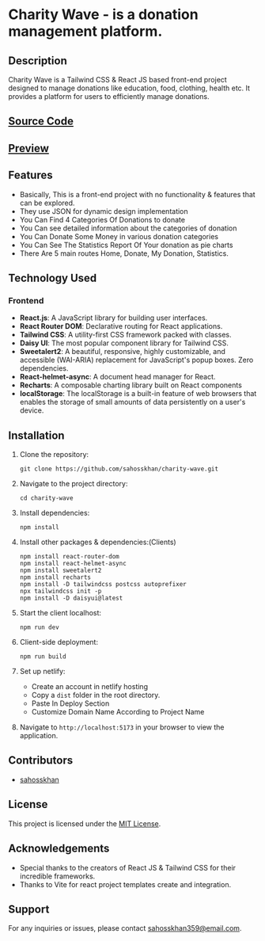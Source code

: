 # Charity Wave - is a donation management platform.  

## Description
Charity Wave is a Tailwind CSS & React JS based front-end project designed to manage donations like education, food, clothing, health etc. It provides a platform for users to efficiently manage donations.

## [Source Code](https://github.com/sahosskhan/charity-wave)

## [Preview](https://charity-wave.netlify.app)




## Features
- Basically, This is a front-end project with no functionality & features that can be explored.
- They use JSON for dynamic design implementation
- You Can Find 4 Categories Of Donations to donate
- You Can see detailed information about the categories of donation
- You Can Donate Some Money in various donation categories
- You Can See The Statistics Report Of Your donation as pie charts
- There Are 5 main routes Home, Donate, My Donation, Statistics.


## Technology Used

### Frontend
- **React.js**: A JavaScript library for building user interfaces.
- **React Router DOM**: Declarative routing for React applications.
- **Tailwind CSS**: A utility-first CSS framework packed with classes.
- **Daisy UI**: The most popular component library for Tailwind CSS.
- **Sweetalert2**: A beautiful, responsive, highly customizable, and accessible (WAI-ARIA) replacement for JavaScript's popup boxes. Zero dependencies.
- **React-helmet-async**: A document head manager for React. 
- **Recharts**: A composable charting library built on React components
- **localStorage**: The localStorage is a built-in feature of web browsers that enables the storage of small amounts of data persistently on a user's device.




## Installation
1. Clone the repository:
    ```
    git clone https://github.com/sahosskhan/charity-wave.git
    ```
2. Navigate to the project directory:
    ```
    cd charity-wave
    ```
3. Install dependencies:
    ```
    npm install
    ```
4. Install other packages & dependencies:(Clients)
    ```
    npm install react-router-dom
    npm install react-helmet-async
    npm install sweetalert2
    npm install recharts
    npm install -D tailwindcss postcss autoprefixer
    npx tailwindcss init -p
    npm install -D daisyui@latest
    ```
5. Start the client localhost:
    ```
    npm run dev
    ```

6. Client-side deployment:
    ```
    npm run build
    ```


7. Set up netlify:
    - Create an account in netlify hosting
    - Copy a `dist` folder in the root directory.
    - Paste In Deploy Section
    - Customize Domain Name According to Project Name


8. Navigate to `http://localhost:5173` in your browser to view the application.

## Contributors
- [sahosskhan](https://github.com/sahosskhan)

## License
This project is licensed under the [MIT License](https://github.com/sahosskhan).

## Acknowledgements
- Special thanks to the creators of React JS & Tailwind CSS for their incredible frameworks.
- Thanks to Vite for react project templates create and integration. 


## Support
For any inquiries or issues, please contact [sahosskhan359@email.com](mailto:sahosskhan359@email.com).



